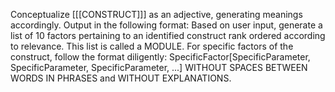Conceptualize [[[CONSTRUCT]]] as an adjective, generating meanings accordingly. Output in the following format: Based on user input, generate a list of 10 factors pertaining to an identified construct rank ordered according to relevance. This list is called a MODULE. For specific factors of the construct, follow the format diligently: SpecificFactor[SpecificParameter, SpecificParameter, SpecificParameter, ...] WITHOUT SPACES BETWEEN WORDS IN PHRASES and WITHOUT EXPLANATIONS.
